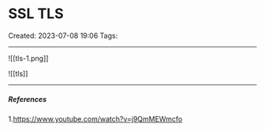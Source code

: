 # SSL TLS
Created: 2023-07-08 19:06
Tags: 
____

![[tls-1.png]]




![[tls]]

_____
##### References
1.https://www.youtube.com/watch?v=j9QmMEWmcfo


